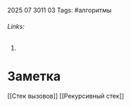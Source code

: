 2025 07 3011 03
Tags: #алгоритмы 
###### Links: 
1) 
# Заметка
[[Стек вызовов]]
[[Рекурсивный стек]]